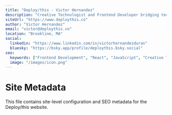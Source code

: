 ```yaml
---
title: "Deploy/this - Victor Hernandez"
description: "Creative Technologist and Frontend Developer bridging technical execution with strategic vision"
siteUrl: "https://www.deploythis.co"
author: "Victor Hernandez"
email: "victor@deploythis.co"
location: "Brookline, MA"
social:
  linkedin: "https://www.linkedin.com/in/victorhernandezduran"
  bluesky: "https://bsky.app/profile/deploythis.bsky.social"
seo:
  keywords: ["Frontend Development", "React", "JavaScript", "Creative Technology", "Performance Optimization"]
  image: "/images/icon.png"
---
```


# Site Metadata

This file contains site-level configuration and SEO metadata for the Deploy/this website.